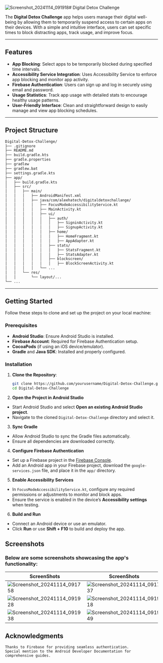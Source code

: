 ![Screenshot_20241114_091918](https://github.com/user-attachments/assets/ea6e0aa8-82a2-47dc-be50-ba523f7e8a0f)# Digital Detox Challenge

The **Digital Detox Challenge** app helps users manage their digital well-being by allowing them to temporarily suspend access to certain apps on their devices. With a simple and intuitive interface, users can set specific times to block distracting apps, track usage, and improve focus.

---

## Features

- **App Blocking**: Select apps to be temporarily blocked during specified time intervals.
- **Accessibility Service Integration**: Uses Accessibility Service to enforce app blocking and monitor app activity.
- **Firebase Authentication**: Users can sign up and log in securely using email and password.
- **Usage Statistics**: Track app usage with detailed stats to encourage healthy usage patterns.
- **User-Friendly Interface**: Clean and straightforward design to easily manage and view app blocking schedules.

---

## Project Structure
```bash
Digital-Detox-Challenge/
├── .gitignore
├── README.md
├── build.gradle.kts
├── gradle.properties
├── gradlew
├── gradlew.bat
├── settings.gradle.kts
├── app/
│   ├── build.gradle.kts
│   ├── src/
│   │   ├── main/
│   │   │   ├── AndroidManifest.xml
│   │   │   ├── java/com/aleehatech/digitaldetoxchallange/
│   │   │   │   ├── FocusModeAccessibilityService.kt
│   │   │   │   ├── MainActivity.kt
│   │   │   │   ├── ui/
│   │   │   │   │   ├── auth/
│   │   │   │   │   │   ├── SigninActivity.kt
│   │   │   │   │   │   ├── SignupActivity.kt
│   │   │   │   │   ├── home/
│   │   │   │   │   │   ├── HomeFragment.kt
│   │   │   │   │   │   ├── AppAdapter.kt
│   │   │   │   │   ├── stats/
│   │   │   │   │   │   ├── StatsFragment.kt
│   │   │   │   │   │   ├── StatsAdapter.kt
│   │   │   │   │   ├── blockscreen/
│   │   │   │   │   │   ├── BlockScreenActivity.kt
│   │   │   │   └── ...
│   │   └── res/
│   │       └── layout/...
└── ...


```

---

## Getting Started

Follow these steps to clone and set up the project on your local machine:

### Prerequisites

- **Android Studio**: Ensure Android Studio is installed.
- **Firebase Account**: Required for Firebase Authentication setup.
- **CocoaPods** (if using an iOS device/emulator).
- **Gradle** and **Java SDK**: Installed and properly configured.

### Installation

1. **Clone the Repository**:
   ```bash
   git clone https://github.com/yourusername/Digital-Detox-Challenge.git
   cd Digital-Detox-Challenge
2. **Open the Project in Android Studio**
- Start Android Studio and select **Open an existing Android Studio project**.
- Navigate to the cloned `Digital-Detox-Challenge` directory and select it.

3. **Sync Gradle**
- Allow Android Studio to sync the Gradle files automatically.
- Ensure all dependencies are downloaded correctly.

4. **Configure Firebase Authentication**
- Set up a Firebase project in the [Firebase Console](https://console.firebase.google.com/).
- Add an Android app in your Firebase project, download the `google-services.json` file, and place it in the `app/` directory.

5. **Enable Accessibility Services**
- In `FocusModeAccessibilityService.kt`, configure any required permissions or adjustments to monitor and block apps.
- Ensure the service is enabled in the device’s **Accessibility settings** when testing.

6. **Build and Run**
- Connect an Android device or use an emulator.
- Click **Run** or use **Shift + F10** to build and deploy the app.


## Screenshots

### Below are some screenshots showcasing the app's functionality:

| ScreenShots |ScreenShots |ScreenShots |
|-------------------------------------------- |-------------------------------------------- |-------------------------------------------- |
| ![Screenshot_20241114_091758](https://github.com/user-attachments/assets/13c8f537-40c3-438f-a99b-eebd3c6c5fcc) | ![Screenshot_20241114_091737](https://github.com/user-attachments/assets/975e063f-b8dc-4b3d-ac7e-c5006cc382e2) | ![Screenshot_20241114_091820](https://github.com/user-attachments/assets/e18e79dd-47b0-4c48-ac97-e09cbade884e) |
|![Screenshot_20241114_091928](https://github.com/user-attachments/assets/106146cf-3f32-47bd-8e93-03a4869cc785)| ![Screenshot_20241114_091918](https://github.com/user-attachments/assets/38ddeea0-bcdc-4492-a777-41f84592c3f2) | ![Screenshot_20241114_091653](https://github.com/user-attachments/assets/2957b6f9-b9ff-4cb8-a923-79a42c2f9e9b)|
|![Screenshot_20241114_091938](https://github.com/user-attachments/assets/296eaec2-a96f-41f3-84b9-3b62d2999468)|![Screenshot_20241114_091949](https://github.com/user-attachments/assets/49c2f945-dcaf-4d85-a108-2a377194b8c5)|![Screenshot_20241114_092003](https://github.com/user-attachments/assets/0dc9a14c-1513-4c16-bbaa-d947640fe832)|



## Acknowledgments

    Thanks to Firebase for providing seamless authentication.
    Special mention to the Android Developer Documentation for comprehensive guides.








